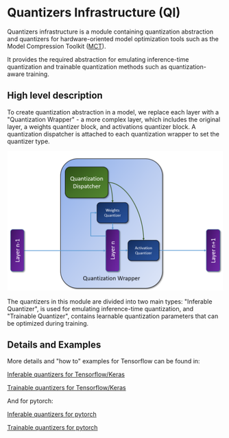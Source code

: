 # Quantizers Infrastructure (QI)

Quantizers infrastructure is a module containing quantization abstraction and quantizers for hardware-oriented model optimization tools such as the Model Compression Toolkit ([MCT](https://github.com/sony/model_optimization)).

It provides the required abstraction for emulating inference-time quantization and trainable quantization methods such as quantization-aware training.

## High level description

To create quantization abstraction in a model,
we replace each layer with a "Quantization Wrapper" - a more complex layer, which includes the original layer, a weights quantizer block, and activations quantizer block. A quantization dispatcher is attached to each quantization wrapper to set the quantizer type.

<img src="../../docsrc/images/quantization_infra.png" width="700">

The quantizers in this module are divided into two main types:
"Inferable Quantizer", is used for emulating inference-time quantization, and "Trainable Quantizer", contains learnable quantization parameters that can be optimized during training.

## Details and Examples

More details and "how to" examples for Tensorflow can be found in:

[Inferable quantizers for Tensorflow/Keras](keras/inferable_quantizers/README.md)

[Trainable quantizers for Tensorflow/Keras](keras/README.md)

And for pytorch:

[Inferable quantizers for pytorch](pytorch/inferable_quantizers/README.md)

[Trainable quantizers for pytorch](pytorch/README.md)

  



